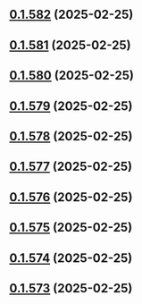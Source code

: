 ## [0.1.582](https://github.com/binary-braids/terraform-oracle/compare/v0.1.581...v0.1.582) (2025-02-25)



## [0.1.581](https://github.com/binary-braids/terraform-oracle/compare/v0.1.580...v0.1.581) (2025-02-25)



## [0.1.580](https://github.com/binary-braids/terraform-oracle/compare/v0.1.579...v0.1.580) (2025-02-25)



## [0.1.579](https://github.com/binary-braids/terraform-oracle/compare/v0.1.578...v0.1.579) (2025-02-25)



## [0.1.578](https://github.com/binary-braids/terraform-oracle/compare/v0.1.577...v0.1.578) (2025-02-25)



## [0.1.577](https://github.com/binary-braids/terraform-oracle/compare/v0.1.576...v0.1.577) (2025-02-25)



## [0.1.576](https://github.com/binary-braids/terraform-oracle/compare/v0.1.575...v0.1.576) (2025-02-25)



## [0.1.575](https://github.com/binary-braids/terraform-oracle/compare/v0.1.574...v0.1.575) (2025-02-25)



## [0.1.574](https://github.com/binary-braids/terraform-oracle/compare/v0.1.573...v0.1.574) (2025-02-25)



## [0.1.573](https://github.com/binary-braids/terraform-oracle/compare/v0.1.572...v0.1.573) (2025-02-25)



